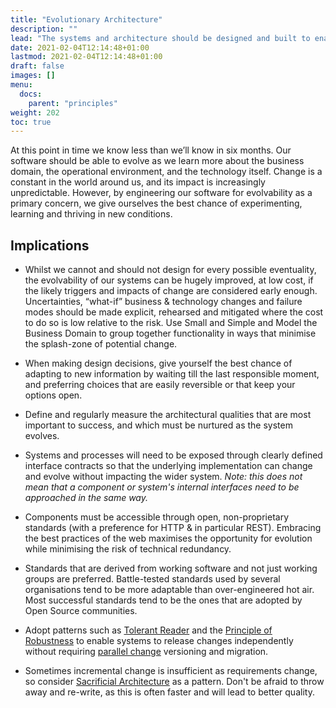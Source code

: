 ```yaml
---
title: "Evolutionary Architecture"
description: ""
lead: "The systems and architecture should be designed and built to enable easy, incremental change."
date: 2021-02-04T12:14:48+01:00
lastmod: 2021-02-04T12:14:48+01:00
draft: false
images: []
menu:
  docs:
    parent: "principles"
weight: 202
toc: true
---
```


At this point in time we know less than we’ll know in six months. Our software should be able to evolve as we learn more about the business domain, the operational environment, and the technology itself. Change is a constant in the world around us, and its impact is increasingly unpredictable. However, by engineering our software for evolvability as a primary concern, we give ourselves the best chance of experimenting, learning and thriving in new conditions.

## Implications

* Whilst we cannot and should not design for every possible eventuality, the evolvability of our systems can be hugely improved, at low cost, if the likely triggers and impacts of change are considered early enough. Uncertainties, “what-if” business & technology changes and failure modes should be made explicit, rehearsed and mitigated where the cost to do so is low relative to the risk. Use Small and Simple and Model the Business Domain to group together functionality in ways that minimise the splash-zone of potential change.

* When making design decisions, give yourself the best chance of adapting to new information by waiting till the last responsible moment, and preferring choices that are easily reversible or that keep your options open.

* Define and regularly measure the architectural qualities that are most important to success, and which must be nurtured as the system evolves.

* Systems and processes will need to be exposed through clearly defined interface contracts so that the underlying implementation can change and evolve without impacting the wider system. _Note: this does not mean that a component or system's internal interfaces need to be approached in the same way._

* Components must be accessible through open, non-proprietary standards (with a preference for HTTP & in particular REST). Embracing the best practices of the web maximises the opportunity for evolution while minimising the risk of technical redundancy.

* Standards that are derived from working software and not just working groups are preferred. Battle-tested standards used by several organisations tend to be more adaptable than over-engineered hot air. Most successful standards tend to be the ones that are adopted by Open Source communities.

* Adopt patterns such as [Tolerant Reader](https://martinfowler.com/bliki/TolerantReader.html) and the [Principle of Robustness](https://en.wikipedia.org/wiki/Robustness_principle) to enable systems to release changes independently without requiring [parallel change](https://www.martinfowler.com/bliki/ParallelChange.html) versioning and migration.

* Sometimes incremental change is insufficient as requirements change, so consider [Sacrificial Architecture](https://martinfowler.com/bliki/SacrificialArchitecture.html) as a pattern. Don't be afraid to throw away and re-write, as this is often faster and will lead to better quality.
